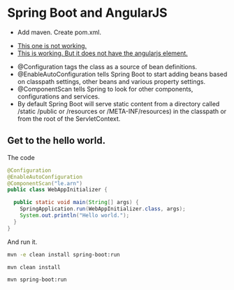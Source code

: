 # Spring Boot and AngularJS


  - Add maven. Create pom.xml. 
  + [This one is not working. ](https://examples.javacodegeeks.com/enterprise-java/spring/boot/spring-boot-and-angularjs-integration-tutorial/)
  + [This is working. But it does not have the angularjs element.](http://docs.spring.io/spring-boot/docs/current/reference/html/getting-started-first-application.html)

  - @Configuration tags the class as a source of bean definitions. 
  - @EnableAutoConfiguration tells Spring Boot to start adding beans based on classpath settings, other beans and various property settings.
  - @ComponentScan tells Spring to look for other components, configurations and services.
  - By default Spring Boot will serve static content from a directory called /static /public or /resources or /META-INF/resources) in the classpath or from the root of the ServletContext. 



## Get to the hello world. 

The code 

```java 
@Configuration
@EnableAutoConfiguration
@ComponentScan("le.arn")
public class WebAppInitializer {

  public static void main(String[] args) {
    SpringApplication.run(WebAppInitializer.class, args);
    System.out.println("Hello world.");
  }
}
```

And run it. 

```bash 
mvn -e clean install spring-boot:run
```





```
mvn clean install

mvn spring-boot:run

```
